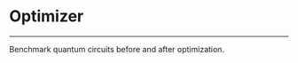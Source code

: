 # Optimizer
----------------------------------------------------------------------

Benchmark quantum circuits before and after optimization.